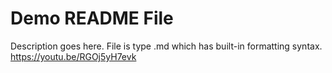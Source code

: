 # Demo README File
Description goes here. File is type .md which has built-in formatting syntax.
https://youtu.be/RGOj5yH7evk
